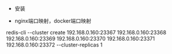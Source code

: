 
+ 安装

+ nginx端口映射，docker端口映射


redis-cli --cluster create 192.168.0.160:23367 192.168.0.160:23368 192.168.0.160:23369 192.168.0.160:23370 192.168.0.160:23371 192.168.0.160:23372 --cluster-replicas 1
